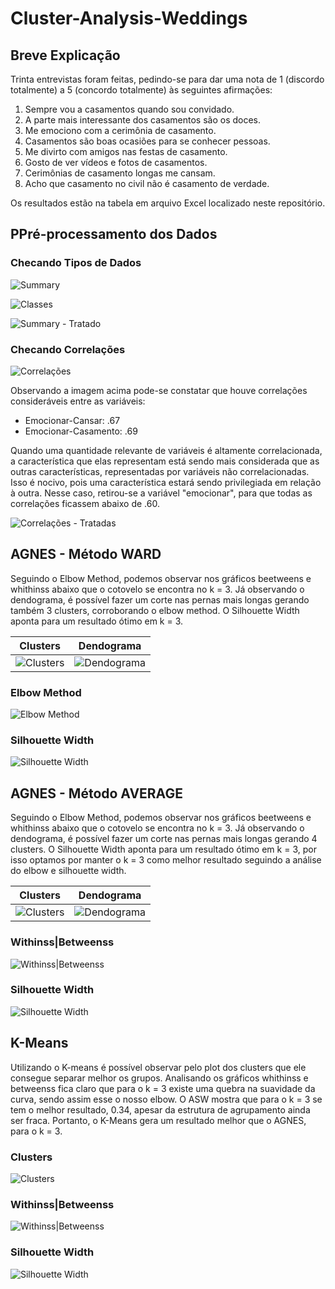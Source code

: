 # Cluster-Analysis-Weddings

## Breve Explicação

Trinta entrevistas foram feitas, pedindo-se para dar uma nota de 1 (discordo totalmente)
a 5 (concordo totalmente) às seguintes afirmações:

1. Sempre vou a casamentos quando sou convidado.
2. A parte mais interessante dos casamentos são os doces.
3. Me emociono com a cerimônia de casamento.
4. Casamentos são boas ocasiões para se conhecer pessoas.
5. Me divirto com amigos nas festas de casamento.
6. Gosto de ver vídeos e fotos de casamentos.
7. Cerimônias de casamento longas me cansam.
8. Acho que casamento no civil não é casamento de verdade.

Os resultados estão na tabela em arquivo Excel localizado neste repositório.

## PPré-processamento dos Dados

### Checando Tipos de Dados

![Summary](https://github.com/ricardobreis/Cluster-Analysis-Weddings/blob/master/img/summary.PNG)

![Classes](https://github.com/ricardobreis/Cluster-Analysis-Weddings/blob/master/img/class.PNG)

![Summary - Tratado](https://github.com/ricardobreis/Cluster-Analysis-Weddings/blob/master/img/summarytratado.PNG)

### Checando Correlações

![Correlações](https://github.com/ricardobreis/Cluster-Analysis-Weddings/blob/master/img/correlacao.PNG)

Observando a imagem acima pode-se constatar que houve correlações consideráveis entre as variáveis:

- Emocionar-Cansar: .67
- Emocionar-Casamento: .69

Quando uma quantidade relevante de variáveis é altamente correlacionada, a característica que elas representam está sendo mais considerada que as outras características, representadas por variáveis não correlacionadas. Isso é nocivo, pois uma característica estará sendo privilegiada em relação à outra. Nesse caso, retirou-se a variável "emocionar", para que todas as correlações ficassem abaixo de .60.

![Correlações - Tratadas](https://github.com/ricardobreis/Cluster-Analysis-Weddings/blob/master/img/correlacaotratada.PNG)

## AGNES - Método WARD

Seguindo o Elbow Method, podemos observar nos gráficos beetweens e whithinss abaixo que o cotovelo se encontra no k = 3. Já observando o dendograma, é possível fazer um corte nas pernas mais longas gerando também 3 clusters, corroborando o elbow method. O Silhouette Width aponta para um resultado ótimo em k = 3.

Clusters             |  Dendograma
:-------------------------:|:-------------------------:
![Clusters](https://github.com/ricardobreis/Cluster-Analysis-Weddings/blob/master/img/Agnes%20ward%20clusters.png)  |  ![Dendograma](https://github.com/ricardobreis/Cluster-Analysis-Weddings/blob/master/img/Agnes%20ward%20dendograma.png)


### Elbow Method           

![Elbow Method](https://github.com/ricardobreis/Cluster-Analysis-Weddings/blob/master/img/Agnes%20ward%20elbow.png)

### Silhouette Width

![Silhouette Width](https://github.com/ricardobreis/Cluster-Analysis-Weddings/blob/master/img/Agnes%20ward%20silhouette.png)

## AGNES - Método AVERAGE

Seguindo o Elbow Method, podemos observar nos gráficos beetweens e whithinss abaixo que o cotovelo se encontra no k = 3. Já observando o dendograma, é possível fazer um corte nas pernas mais longas gerando 4 clusters. O Silhouette Width aponta para um resultado ótimo em k = 3, por isso optamos por manter o k = 3 como melhor resultado seguindo a análise do elbow e silhouette width.

Clusters             |  Dendograma
:-------------------------:|:-------------------------:
![Clusters](https://github.com/ricardobreis/Cluster-Analysis-Weddings/blob/master/Agnes%20Average%20Cluster.png)  |  ![Dendograma](https://github.com/ricardobreis/Cluster-Analysis-Weddings/blob/master/Agnes%20Average%20Dendograma.png)


### Withinss|Betweenss           

![Withinss|Betweenss](https://github.com/ricardobreis/Cluster-Analysis-Weddings/blob/master/Agnes%20Average%20Elbow.png)

### Silhouette Width

![Silhouette Width](https://github.com/ricardobreis/Cluster-Analysis-Weddings/blob/master/Agnes%20Average%20Silhouette.png)

## K-Means

Utilizando o K-means é possível observar pelo plot dos clusters que ele consegue separar melhor os grupos. Analisando os gráficos whithinss e betweenss fica claro que para o k = 3 existe uma quebra na suavidade da curva, sendo assim esse o nosso elbow. O ASW mostra que para o k = 3 se tem o melhor resultado, 0.34, apesar da estrutura de agrupamento ainda ser fraca. Portanto, o K-Means gera um resultado melhor que o AGNES, para o k = 3.

### Clusters
![Clusters](https://github.com/ricardobreis/Cluster-Analysis-Weddings/blob/master/K-means%20Cluster.png)

### Withinss|Betweenss           

![Withinss|Betweenss](https://github.com/ricardobreis/Cluster-Analysis-Weddings/blob/master/Elbow.png)

### Silhouette Width

![Silhouette Width](https://github.com/ricardobreis/Cluster-Analysis-Weddings/blob/master/Silhouette.png)
